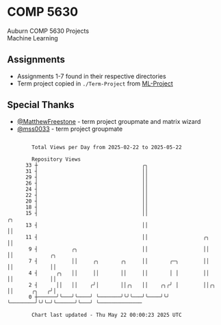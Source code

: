 # COMP 5630
Auburn COMP 5630 Projects  
Machine Learning

## Assignments
- Assignments 1-7 found in their respective directories
- Term project copied in `./Term-Project` from [ML-Project](https://github.com/wumphlett/ML-Project)

## Special Thanks
- [@MatthewFreestone](https://github.com/MatthewFreestone) - term project groupmate and matrix wizard
- [@mss0033](https://github.com/mss0033) - term project groupmate

```

        Total Views per Day from 2025-02-22 to 2025-05-22

        Repository Views
      33 ┼                                  ╭╮
      31 ┤                                  ││
      29 ┤                                  ││
      26 ┤                                  ││
      24 ┤                                  ││
      22 ┤                                  ││
      20 ┤                                  ││
      18 ┤                                  ││
      15 ┤                                  ││                       ╭╮
      13 ┤                                  ││                       ││
      11 ┤                                  ││                  ╭╮   ││
       9 ┤           ╭╮                     ││                  ││   ││            ╭╮
       7 ┤           ││     ╭╮       ╭╮     ││       ╭─╮        ││   ││            ││
       4 ┤      ╭╮   ││     ││       ││     ││       │ │        ││   ││            ││
       2 ┤      ││   ││    ╭╯│       ││╭╮   ││    ╭╮╭╯ │        ││╭╮ ││      ╭╮   ╭╯│
       0 ┼──────╯╰───╯╰────╯ ╰───────╯╰╯╰───╯╰────╯╰╯  ╰────────╯╰╯╰─╯╰──────╯╰───╯ ╰──────────────

        Chart last updated - Thu May 22 00:00:23 2025 UTC
        
```
